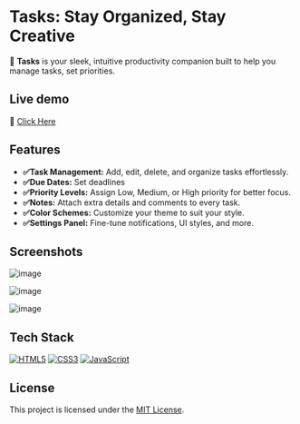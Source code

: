 # Tasks: Stay Organized, Stay Creative

🚀 **Tasks** is your sleek, intuitive productivity companion built to help you manage tasks, set priorities.

## Live demo
🔗 [Click Here](https://tom67451.github.io/tasks/)

## Features

- **✅Task Management:** Add, edit, delete, and organize tasks effortlessly.
- **✅Due Dates:** Set deadlines
- **✅Priority Levels:** Assign Low, Medium, or High priority for better focus.
- **✅Notes:** Attach extra details and comments to every task.
- **✅Color Schemes:** Customize your theme to suit your style.
- **✅Settings Panel:** Fine-tune notifications, UI styles, and more.

## Screenshots

![image](https://github.com/user-attachments/assets/a58c81c5-0e1f-4b7b-8079-ce7889051ea7)

![image](https://github.com/user-attachments/assets/71cb284e-69fe-4a23-a143-245975c22325)

![image](https://github.com/user-attachments/assets/6c98b51f-89cb-41d1-ad69-c4cb14c0d124)


## Tech Stack

[![HTML5](https://img.shields.io/badge/HTML5-E34F26?style=for-the-badge&logo=html5&logoColor=white)](https://developer.mozilla.org/en-US/docs/Web/Guide/HTML/HTML5)
[![CSS3](https://img.shields.io/badge/CSS3-1572B6?style=for-the-badge&logo=css3&logoColor=white)](https://developer.mozilla.org/en-US/docs/Web/CSS)
[![JavaScript](https://img.shields.io/badge/JavaScript-F7DF1E?style=for-the-badge&logo=javascript&logoColor=black)](https://developer.mozilla.org/en-US/docs/Web/JavaScript)

## License

This project is licensed under the [MIT License](LICENSE).

